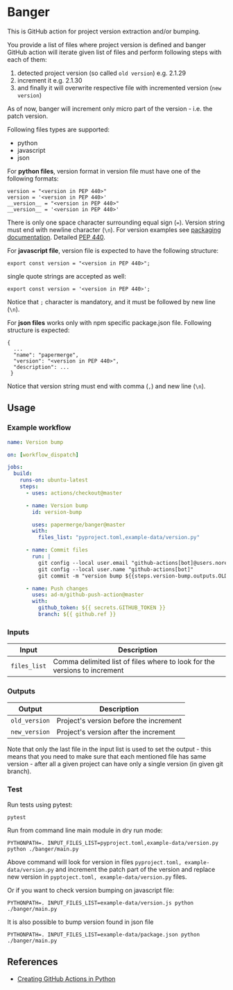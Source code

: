# Banger

This is GitHub action for project version extraction and/or bumping.

You provide a list of files where project version is defined and banger GitHub action will
iterate given list of files and perform following steps with each of them:
1. detected project version (so called `old version`) e.g. 2.1.29
2. increment it e.g. 2.1.30
3. and finally it will overwrite respective file with incremented version (`new version`)

As of now, banger will increment only micro part of the version - i.e. the patch version.

Following files types are supported:

* python
* javascript
* json

For **python files**, version format in version file must have one of the following formats:
```
version = "<version in PEP 440>"
version = '<version in PEP 440>'
__version__ = "<version in PEP 440>"
__version__ = '<version in PEP 440>'
```
There is only one space character surrounding equal sign (`=`).
Version string must end with newline character (`\n`).
For version examples see [packaging documentation](https://packaging.pypa.io/en/latest/version.html).
Detailed [PEP 440](https://peps.python.org/pep-0440/).

For **javascript file**, version file is expected to have the following structure:
```
export const version = "<version in PEP 440>";
```
single quote strings are accepted as well:
```
export const version = '<version in PEP 440>';
```
Notice that `;` character is mandatory, and it must be followed by new line (`\n`).


For **json files** works only with npm specific package.json file. Following structure is expected:
```
{
  ...
  "name": "papermerge",
  "version": "<version in PEP 440>",
  "description": ...
 }
```

Notice that version string must end with comma (`,`) and new line (`\n`).

## Usage

### Example workflow

```yaml
name: Version bump

on: [workflow_dispatch]

jobs:
  build:
    runs-on: ubuntu-latest
    steps:
      - uses: actions/checkout@master

      - name: Version bump
        id: version-bump

        uses: papermerge/banger@master
        with:
          files_list: "pyproject.toml,example-data/version.py"

      - name: Commit files
        run: |
          git config --local user.email "github-actions[bot]@users.noreply.github.com"
          git config --local user.name "github-actions[bot]"
          git commit -m "version bump ${{steps.version-bump.outputs.OLD_VERSION}} -> ${{steps.version-bump.outputs.NEW_VERSION}}" -a

      - name: Push changes
        uses: ad-m/github-push-action@master
        with:
          github_token: ${{ secrets.GITHUB_TOKEN }}
          branch: ${{ github.ref }}
```

### Inputs

| Input                                             | Description                                        |
|------------------------------------------------------|-----------------------------------------------|
| `files_list`  | Comma delimited list of files where to look for the versions to increment    |


### Outputs

| Output                                             | Description                                        |
|------------------------------------------------------|-----------------------------------------------|
| `old_version`  | Project's version before the increment    |
| `new_version`  | Project's version after the increment    |


Note that only the last file in the input list is used to set the output - this means that you
need to make sure that each mentioned file has same version - after all a given project can
have only a single version (in given git branch).

### Test

Run tests using pytest:
```
pytest
```

Run from command line main module in dry run mode:

```
PYTHONPATH=. INPUT_FILES_LIST=pyproject.toml,example-data/version.py python ./banger/main.py
```

Above command will look for version in files ``pyproject.toml, example-data/version.py`` and
increment the patch part of the version and replace new version in ``pyptoject.toml, example-data/version.py``
files.

Or if you want to check version bumping on javascript file:

```
PYTHONPATH=. INPUT_FILES_LIST=example-data/version.js python ./banger/main.py
```

It is also possible to bump version found in json file

```
PYTHONPATH=. INPUT_FILES_LIST=example-data/package.json python ./banger/main.py
```

## References

* [Creating GitHub Actions in Python](https://jacobtomlinson.dev/posts/2019/creating-github-actions-in-python/)
